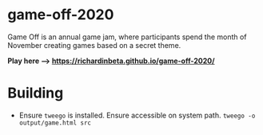 # game-off-2020
Game Off is an annual game jam, where participants spend the month of November creating games based on a secret theme.

**Play here --> https://richardinbeta.github.io/game-off-2020/**

# Building
- Ensure `tweego` is installed. Ensure accessible on system path.
`tweego -o output/game.html src`
